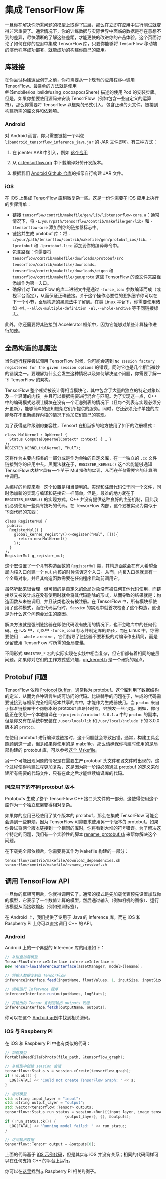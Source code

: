 # 集成 TensorFlow 库

一旦你在解决你所需问题的模型上取得了进展，那么在立即在应用中进行测试就变得非常重要了。通常情况下，你的训练数据与实际世界中面临的数据是存在意想不到的差异，尽快清晰的了解这些差距，才能更快的改进你的产品体验。这个页面讨论了如何在你的应用中集成 TensorFlow 库，只要你能够将 TensorFlow 移动端的演示程序成功部署，就能成功的构建你自己的应用。

## 库链接

在你尝试构建这些例子之前，你将需要从一个现有的应用程序中调用 TensorFlow。最简单的方法就是使用 @{$mobile/ios_build#using_cocoapods$here} 描述的使用 Pod 的安装步骤。但是，如果你想要使用源码来安装 TensorFlow（例如包含一些自定义的运算符），那么你需要将 Tensorflow 以框架的形式引入，包含正确的头文件，链接到构建所需的库文件和依赖项。

### Android

对 Android 而言，你只需要链接一个叫做 `libandroid_tensorflow_inference_java.jar` 的 JAR 文件即可。有三种方式：

1. 在 jcenter AAR 中引入，例如
 [这个应用](https://github.com/googlecodelabs/tensorflow-for-poets-2/blob/master/android/build.gradle#L59-L65)

2. 从 [ci.tensorflow.org](http://ci.tensorflow.org/view/Nightly/job/nightly-android/lastSuccessfulBuild/artifact/out/) 中下载编译好的开发版本。

3. 根据我们 [Android Github 仓库](https://github.com/tensorflow/tensorflow/tree/master/tensorflow/contrib/android)的指示自行构建 JAR 文件。

### iOS

在 iOS 上集成 TensorFlow 库稍微复杂一些。这是一份你需要在 iOS 应用上执行的步骤清单：

- 链接 `tensorflow/contrib/makefile/gen/lib/libtensorflow-core.a`：通常情况下，将 `-L/your/path/tensorflow/contrib/makefile/gen/lib/` 和 `-ltensorflow-core` 添加到你的链接器标志中。
- 链接并生成 protobuf 库：将 `-L/your/path/tensorflow/contrib/makefile/gen/protobuf_ios/lib`、`-lprotobuf` 和 `-lprotobuf-lite` 添加到你的编译命令中。
- 包含路径：你需要将 `tensorflow/contrib/makefile/downloads/protobuf/src`、 `tensorflow/contrib/makefile/downloads`、`tensorflow/contrib/makefile/downloads/eigen` 和 `tensorflow/contrib/makefile/gen/proto` 这些 TensorFlow 的源文件夹路径添加作为第一入口。
- 确保针对 TensorFlow 的库二进制文件是通过 `-force_load` 参数编译而成（或视平台而定），从而保证正确链接。关于这个操作必要性的更多细节你可以在下一个小节，[全局构造的黑魔法](#全局构造的黑魔法)中了解到。在类 Linux 平台下，你需要使用诸如 `-Wl,--allow-multiple-definition -Wl,--whole-archive` 等不同链接标志。

此外，你还需要将其链接到 Accelerator 框架中，因为它能够对某些计算操作进行加速。

## 全局构造的黑魔法

当你运行程序尝试调用 TensorFlow 时候，你可能会遇到 `No session factory registered for the given session options` 的错误，同时它也是几个相当微妙的错误之一。要理解为什么会发生这种情况以及如何解决这个问题，你需要了解一下 TensorFlow 的架构。

TensorFlow 整个框架被设计得相当模块化，其中包含了大量的独立的特定对象以及一个轻薄的内核，并且可以根据需要进行混合与匹配。为了实现这一点，C++ 中的编码模式必须让模块在没有一个汇总列表的情况下（且每个列表与实现必须分开更新），能够简单的通知框架它们所提供的服务。同时，它还必须允许单独的库能够在不重新编译内核的情况下添加它们自己的实现。

为了获得这种级别的兼容性，Tensorf 在相当多的地方使用了如下的注册模式：

    class MulKernel : OpKernel {
      Status Compute(OpKernelContext* context) { … }
    };
    REGISTER_KERNEL(MulKernel, “Mul”);

这将作为主要内核集的一部分或是作为单独的自定义库，在一个独立的 `.cc` 文件链接到你的应用中去。黑魔法就在于，`REGISTER_KERNEL()`  这个宏能能够通知 TensorFlow 内核它具有一个关于 Mul 操作的实现，从而在任何需要它的计算图中调用。

从编程的角度来看，这个设置是相当便利的。实现和注册代码位于同一个文件，同时添加新的实现与编译和链接它一样简单。但是，最难的地方就在于 `REGISTER_KERNEL()` 的实现方式。C++ 并没有提供这种良好的注册机制，因此我们必须使用一些具有技巧的代码。在 TensorFlow 内部，这个宏被实现为类似于下面代码的东西：

    class RegisterMul {
     public:
      RegisterMul() {
        global_kernel_registry()->Register(“Mul”, [](){
          return new MulKernel()
        });
      }
    };
    RegisterMul g_register_mul;

这个宏设置了一个具有构造函数的 `RegisterMul` 类，其构造函数会在有人希望全局内核入口创建一个 `Mul` 内核的时候告诉这个入口。从而，内核入口类就具有一个全局对象，并且其构造函数需要在任何程序启动前调用它。

虽然听起来很合理，但可惜的是自定义的全局对象没有被任何其他代码使用，而链接器又被设计成在没有使用时就会将其代码删除的形式，从而导致的结果就是：构造函数从未被调用，并且该类也没有被注册。在 TensorFlow 中，所有模块都使用了这种模式，而在代码运行时，`Session` 的实现中就首次检查了这个构造，这也是为什么这个问题会发生的原因。

解决方法就是强制链接器在即使代码没有使用的情况下，也不忽略库中的任何代码。在 iOS 中，可以中 `-force_load` 标志并制定库的路径，而在 Linux 中，你需要使用 `--whole-archive` 。它们指导了链接器不要积极的对编译作出精简，而是保留使用 TensorFlow 时所需的全局变量。

不同形式 `REGISTER_*` 宏的实际实现在实践中相当复杂，但它们都有着相同的底层问题。如果你对它们的工作方式感兴趣，[op_kernel.h](https://github.com/tensorflow/tensorflow/blob/master/tensorflow/core/framework/op_kernel.h#L1091) 是一个研究的起点。

## Protobuf 问题

TensorFlow 依赖 [Protocol Buffer](https://developers.google.com/protocol-buffers/)，通常称为 protobuf。这个库利用了数据结构的定义，从而为各种语言生成可访问的代码。比较棘手的问题在于，生成的代码需要链接到与框架完全相同版本共享的库中，才能作为生成器使用。当 `protoc` 来自于标准链接库中不同版本的 protobuf 库路径时候，会触发一些问题。例如，你可能正在使用一个本地编译在 `~/projects/protobuf-3.0.1.a` 中的 `protoc` 的副本，但是你又有在系统中安装在 `/user/local/lib` 和 `/usr/local/include` 下的 3.0.0 版本的 `protoc`。

在使用 protobuf 进行编译或链接时，这个问题就会导致出错。通常，构建工具会照顾到这一点，但是如果你使用的是 makefile，那么请确保你构建时使用的是局部构建的 protobuf 库，可以参考[这个 Makefile](https://github.com/tensorflow/tensorflow/blob/master/tensorflow/contrib/makefile/Makefile#L18)。

另一个可能出现问题的情况是在需要生产 protobuf 头文件和源文件时出现的。这个过程使得构建过程更加复杂，这是因为第一阶段必须通过 protobuf 的定义来创建所有需要的代码文件，只有在此之后才能继续编译库的代码。

### 同应用下的不同 protobuf 版本

Protobufs 生成了整个 TensorFlow C++ 接口头文件的一部分。这使得使用这个库作为一个独立框架变得相对复杂。

如果你的应用已经使用了某个版本的 protobuf，那么在集成 TensorFlow 可能会会遇到一些麻烦，因为 TensorFlow 可能要求使用另一个版本的 protobuf。如果你尝试将两个版本链接到一个相同的库时，你将看到大堆的符号错误。为了解决这个特定的问题，我们有一个实验性的脚本 [rename_protobuf.sh](https://github.com/tensorflow/tensorflow/blob/master/tensorflow/contrib/makefile/rename_protobuf.sh) 来帮你解决这个问题。

在下载完全部依赖后，你需要将其作为 Makefile 构建的一部分：

    tensorflow/contrib/makefile/download_dependencies.sh
    tensorflow/contrib/makefile/rename_protobuf.sh

## 调用 TensorFlow API

一旦你的框架可用后，你就得调用它了。通常的模式是先加载代表预先设置加载你的模型，它表示了一个数值计算的模型，然后通过输入（例如相机的图像）、运行该模型从而接收输出（例如预测标签）。

在 Android 上，我们提供了专用于 Java 的 Inference 库，而在 iOS 和 Raspberry Pi 上你可以直接调用 C++ 的 API。

### Android

Android 上的一个典型的 Inference 库的用法如下：

```Java
// 从磁盘加载模型
TensorFlowInferenceInterface inferenceInterface =
new TensorFlowInferenceInterface(assetManager, modelFilename);

// 将输入数据复制给 TensorFlow
inferenceInterface.feed(inputName, floatValues, 1, inputSize, inputSize, 3);

// 调用运行 Inference 程序
inferenceInterface.run(outputNames, logStats);

// 将输出的 Tensor 复制回输出 outputs 数组
inferenceInterface.fetch(outputName, outputs);
```

你可以在这个 [Android 示例](https://github.com/tensorflow/tensorflow/blob/master/tensorflow/examples/android/src/org/tensorflow/demo/TensorFlowImageClassifier.java#L107)中找到相关源码。

### iOS 与 Raspberry Pi

在 iOS 和 Raspberry Pi 中也有类似的代码：

```c++
// 加载模型
PortableReadFileToProto(file_path, &tensorflow_graph);

// 从模型中创建 session 会话
tensorflow::Status s = session->Create(tensorflow_graph);
if (!s.ok()) {
  LOG(FATAL) << "Could not create TensorFlow Graph: " << s;
}

// 运行模型
std::string input_layer = "input";
std::string output_layer = "output";
std::vector<tensorflow::Tensor> outputs;
tensorflow::Status run_status = session->Run({{input_layer, image_tensor}},
                           {output_layer}, {}, &outputs);
if (!run_status.ok()) {
  LOG(FATAL) << "Running model failed: " << run_status;
}

// 访问输出数据
tensorflow::Tensor* output = &outputs[0];
```

上面的代码基于 [iOS 示例代码](https://www.tensorflow.org/code/tensorflow/examples/ios/simple/RunModelViewController.mm)，但是其实与 iOS 并没有关系；相同的代码同样可以在任何支持 C++ 的平台上运行。

你可以在[这里](https://github.com/tensorflow/tensorflow/blob/master/tensorflow/contrib/pi_examples/label_image/label_image.cc)找到与 Raspberry Pi 相关的例子。
